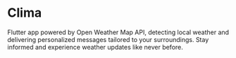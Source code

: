 # Clima
Flutter app powered by Open Weather Map API, detecting local weather and delivering personalized messages tailored to your surroundings. Stay informed and experience weather updates like never before.
